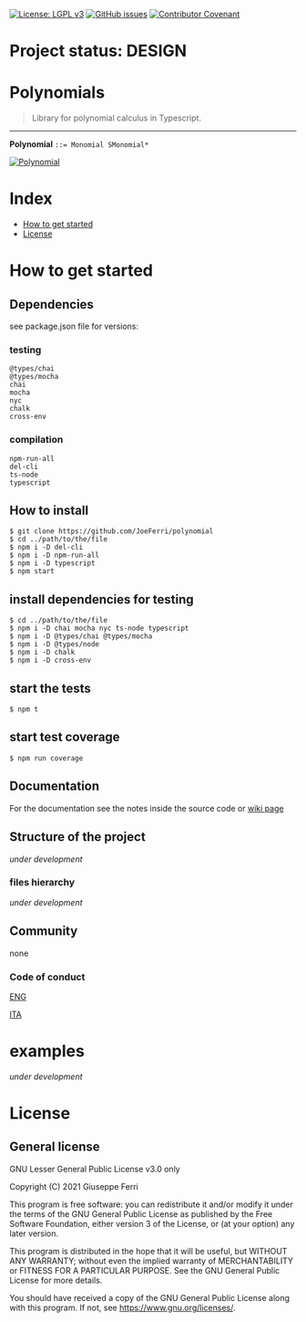 [![License: LGPL v3](https://img.shields.io/badge/License-LGPL%20v3-blue.svg)](https://www.gnu.org/licenses/lgpl-3.0)
[![GitHub issues](https://img.shields.io/github/issues/JoeFerri/polynomials)](https://github.com/JoeFerri/polynomials/issues)
[![Contributor Covenant](https://img.shields.io/badge/Contributor%20Covenant-2.0-4baaaa.svg)](code_of_conduct.md)

# Project status: DESIGN

# Polynomials

> Library for polynomial calculus in Typescript.

---

**Polynomial** `::= Monomial SMonomial*`

[![Polynomial](https://jfprogrammer.altervista.org/polynomials/diagram/Polynomial.png)](https://github.com/JoeFerri/polynomials/wiki/EBNF-Grammar)

# Index

- [How to get started](#how-to-get-started)
- [License](#license)

# How to get started

## Dependencies
see package.json file for versions:

### testing
    @types/chai
    @types/mocha
    chai
    mocha
    nyc
    chalk
    cross-env

### compilation
    npm-run-all
    del-cli
    ts-node
    typescript

## How to install
    $ git clone https://github.com/JoeFerri/polynomial
    $ cd ../path/to/the/file
    $ npm i -D del-cli
    $ npm i -D npm-run-all
    $ npm i -D typescript
    $ npm start

## install dependencies for testing
    $ cd ../path/to/the/file
    $ npm i -D chai mocha nyc ts-node typescript
    $ npm i -D @types/chai @types/mocha
    $ npm i -D @types/node
    $ npm i -D chalk
    $ npm i -D cross-env

## start the tests
    $ npm t

## start test coverage
    $ npm run coverage

## Documentation
For the documentation see the notes inside the source code or [wiki page](https://github.com/JoeFerri/polynomials/wiki)

## Structure of the project
*under development*

### files hierarchy
*under development*

## Community
none

### Code of conduct
[ENG](code_of_conduct-eng.md)

[ITA](code_of_conduct-ita.md)

# examples
*under development*

# License 

## General license 

GNU Lesser General Public License v3.0 only

  Copyright (C) 2021 Giuseppe Ferri

  This program is free software: you can redistribute it and/or modify
  it under the terms of the GNU General Public License as published by
  the Free Software Foundation, either version 3 of the License, or
  (at your option) any later version.

  This program is distributed in the hope that it will be useful,
  but WITHOUT ANY WARRANTY; without even the implied warranty of
  MERCHANTABILITY or FITNESS FOR A PARTICULAR PURPOSE.  See the
  GNU General Public License for more details.

  You should have received a copy of the GNU General Public License
  along with this program.  If not, see <https://www.gnu.org/licenses/>.
